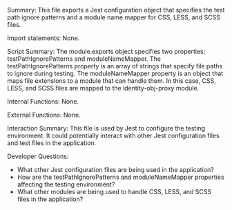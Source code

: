 Summary:
This file exports a Jest configuration object that specifies the test path ignore patterns and a module name mapper for CSS, LESS, and SCSS files.

Import statements:
None.

Script Summary:
The module.exports object specifies two properties: testPathIgnorePatterns and moduleNameMapper. The testPathIgnorePatterns property is an array of strings that specify file paths to ignore during testing. The moduleNameMapper property is an object that maps file extensions to a module that can handle them. In this case, CSS, LESS, and SCSS files are mapped to the identity-obj-proxy module.

Internal Functions:
None.

External Functions:
None.

Interaction Summary:
This file is used by Jest to configure the testing environment. It could potentially interact with other Jest configuration files and test files in the application.

Developer Questions:
- What other Jest configuration files are being used in the application?
- How are the testPathIgnorePatterns and moduleNameMapper properties affecting the testing environment?
- What other modules are being used to handle CSS, LESS, and SCSS files in the application?